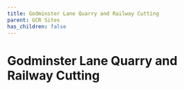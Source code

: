 ```yaml
---
title: Godminster Lane Quarry and Railway Cutting
parent: GCR Sites
has_children: false
---
```

# Godminster Lane Quarry and Railway Cutting
